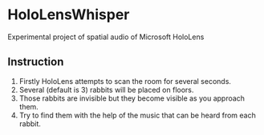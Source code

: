# HoloLensWhisper
Experimental project of spatial audio of Microsoft HoloLens

## Instruction
1. Firstly HoloLens attempts to scan the room for several seconds.
2. Several (default is 3) rabbits will be placed on floors.
3. Those rabbits are invisible but they become visible as you approach them.
4. Try to find them with the help of the music that can be heard from each rabbit.